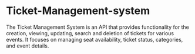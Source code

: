 # Ticket-Management-system
The Ticket Management System is an API that provides functionality for the creation, viewing, updating, search and deletion of tickets for various events. It focuses on managing seat availability, ticket status, categories, and event details.
